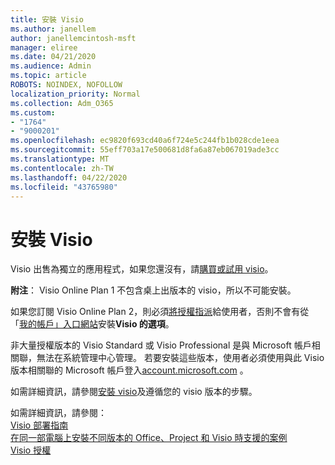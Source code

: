 ```yaml
---
title: 安裝 Visio
ms.author: janellem
author: janellemcintosh-msft
manager: eliree
ms.date: 04/21/2020
ms.audience: Admin
ms.topic: article
ROBOTS: NOINDEX, NOFOLLOW
localization_priority: Normal
ms.collection: Adm_O365
ms.custom:
- "1764"
- "9000201"
ms.openlocfilehash: ec9820f693cd40a6f724e5c244fb1b028cde1eea
ms.sourcegitcommit: 55eff703a17e500681d8fa6a87eb067019ade3cc
ms.translationtype: MT
ms.contentlocale: zh-TW
ms.lasthandoff: 04/22/2020
ms.locfileid: "43765980"
---
```

# <a name="install-visio"></a>安裝 Visio

Visio 出售為獨立的應用程式，如果您還沒有，請[購買或試用 visio](https://products.office.com/visio)。 

**附注**： Visio Online Plan 1 不包含桌上出版本的 visio，所以不可能安裝。

如果您訂閱 Visio Online Plan 2，則必須[將授權指派](https://docs.microsoft.com/office365/admin/subscriptions-and-billing/assign-licenses-to-users?wt.mc_id=OfficeAdm_ClientDIA_Alchemy1764)給使用者，否則不會有從「[我的帳戶」入口網站](https://portal.office.com/account#installs)安裝**Visio 的選項**。 

非大量授權版本的 Visio Standard 或 Visio Professional 是與 Microsoft 帳戶相關聯，無法在系統管理中心管理。 若要安裝這些版本，使用者必須使用與此 Visio 版本相關聯的 Microsoft 帳戶登入[account.microsoft.com](https://account.microsoft.com) 。

如需詳細資訊，請參閱[安裝 visio](https://support.office.com/article/f98f21e3-aa02-4827-9167-ddab5b025710?wt.mc_id=OfficeAdm_ClientDIA_Alchemy1764)及遵循您的 visio 版本的步驟。

如需詳細資訊，請參閱：<br>
[Visio 部署指南](https://docs.microsoft.com/deployoffice/deployment-guide-for-visio)<br>
[在同一部電腦上安裝不同版本的 Office、Project 和 Visio 時支援的案例](https://docs.microsoft.com/deployoffice/install-different-office-visio-and-project-versions-on-the-same-computer)<br>
[Visio 授權](https://products.office.com/visio/microsoft-visio-volume-licensing-visio-for-multiple-users)